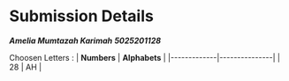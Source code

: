 # Submission Details

***Amelia Mumtazah Karimah***
***5025201128***

Choosen Letters :
| **Numbers** | **Alphabets** |
|-------------|---------------|
|      28     |       AH      |
